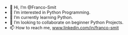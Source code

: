 - 👋 Hi, I’m @Franco-Smit
- 👀 I’m interested in Python Programming.
- 🌱 I’m currently learning Python.
- 💞️ I’m looking to collaborate on beginner Python Projects.
- 📫 How to reach me, www.linkedin.com/in/franco-smit

<!---
Franco-Smit/Franco-Smit is a ✨ special ✨ repository because its `README.md` (this file) appears on your GitHub profile.
You can click the Preview link to take a look at your changes.
--->
